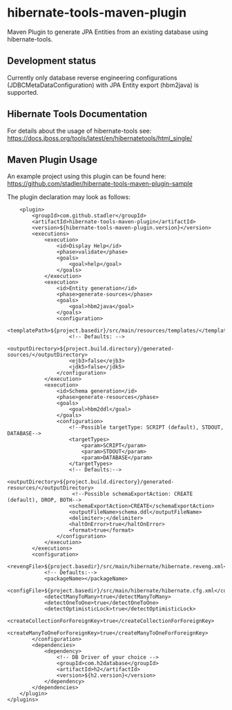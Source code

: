 # hibernate-tools-maven-plugin
Maven Plugin to generate JPA Entities from an existing database using hibernate-tools.

## Development status
Currently only database reverse engineering configurations (JDBCMetaDataConfiguration) with JPA Entity export (hbm2java) is supported.

## Hibernate Tools Documentation
For details about the usage of hibernate-tools see:
https://docs.jboss.org/tools/latest/en/hibernatetools/html_single/

## Maven Plugin Usage
An example project using this plugin can be found here:
https://github.com/stadler/hibernate-tools-maven-plugin-sample

The plugin declaration may look as follows:
```
    <plugin>
        <groupId>com.github.stadler</groupId>
        <artifactId>hibernate-tools-maven-plugin</artifactId>
        <version>${hibernate-tools-maven-plugin.version}</version>
        <executions>
            <execution>
                <id>Display Help</id>
                <phase>validate</phase>
                <goals>
                    <goal>help</goal>
                </goals>
            </execution>
            <execution>
                <id>Entity generation</id>
                <phase>generate-sources</phase>
                <goals>
                    <goal>hbm2java</goal>
                </goals>
                <configuration>
                    <templatePath>${project.basedir}/src/main/resources/templates/</templatePath>
                    <!-- Defaults: -->
                    <outputDirectory>${project.build.directory}/generated-sources/</outputDirectory>
                    <ejb3>false</ejb3>
                    <jdk5>false</jdk5>
                </configuration>
            </execution>
            <execution>
                <id>Schema generation</id>
                <phase>generate-resources</phase>
                <goals>
                    <goal>hbm2ddl</goal>
                </goals>
                <configuration>
                    <!--Possible targetType: SCRIPT (default), STDOUT, DATABASE-->
                    <targetTypes>
                        <param>SCRIPT</param>
                        <param>STDOUT</param>
                        <param>DATABASE</param>
                    </targetTypes>
                    <!-- Defaults:-->
                    <outputDirectory>${project.build.directory}/generated-resources/</outputDirectory>
                     <!--Possible schemaExportAction: CREATE (default), DROP, BOTH-->
                    <schemaExportAction>CREATE</schemaExportAction>
                    <outputFileName>schema.ddl</outputFileName>
                    <delimiter>;</delimiter>
                    <haltOnError>true</haltOnError>
                    <format>true</format>
                </configuration>
            </execution>
        </executions>
        <configuration>
            <revengFile>${project.basedir}/src/main/hibernate/hibernate.reveng.xml</revengFile>
            <!-- Defaults:-->
            <packageName></packageName>
            <configFile>${project.basedir}/src/main/hibernate/hibernate.cfg.xml</configFile>
            <detectManyToMany>true</detectManyToMany>
            <detectOneToOne>true</detectOneToOne>
            <detectOptimisticLock>true</detectOptimisticLock>
            <createCollectionForForeignKey>true</createCollectionForForeignKey>
            <createManyToOneForForeignKey>true</createManyToOneForForeignKey>
        </configuration>
        <dependencies>
            <dependency>
                <!-- DB Driver of your choice -->
                <groupId>com.h2database</groupId>
                <artifactId>h2</artifactId>
                <version>${h2.version}</version>
            </dependency>
        </dependencies>
    </plugin>
</plugins>
```
